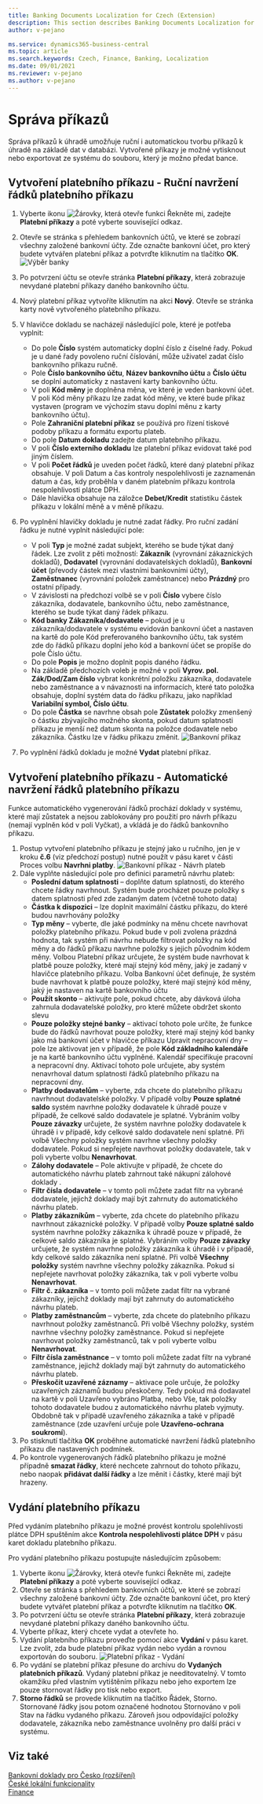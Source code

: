 ```yaml
---
title: Banking Documents Localization for Czech (Extension) 
description: This section describes Banking Documents Localization for Czech extension functionality.
author: v-pejano

ms.service: dynamics365-business-central
ms.topic: article
ms.search.keywords: Czech, Finance, Banking, Localization
ms.date: 09/01/2021
ms.reviewer: v-pejano
ms.author: v-pejano
---
```


# Správa příkazů

Správa příkazů k úhradě umožňuje ruční i automatickou tvorbu příkazů k úhradě na základě dat v databázi. Vytvořené příkazy je možné vytisknout nebo exportovat ze systému do souboru, který je možno předat bance.

## Vytvoření platebního příkazu - Ruční navržení řádků platebního příkazu
1. Vyberte ikonu ![Žárovky, která otevře funkci Řekněte mi](../../media/ui-search/search_small.png "Řekněte mi, co chcete dělat"), zadejte **Platební příkazy** a poté vyberte související odkaz.
2. Otevře se stránka s přehledem bankovních účtů, ve které se zobrazí všechny založené bankovní účty. Zde označte bankovní účet, pro který budete vytvářen platební příkaz a potvrďte kliknutím na tlačítko **OK**.
    ![Výběr banky](Media/banks_bank_order_bank.png)
3. Po potvrzení účtu se otevře stránka **Platební příkazy**, která zobrazuje nevydané platební příkazy daného bankovního účtu. 
4. Nový platební příkaz vytvoříte kliknutím na akci **Nový**. Otevře se stránka karty nově vytvořeného platebního příkazu.
5. V hlavičce dokladu se nacházejí následující pole, které je potřeba vyplnit:
    - Do pole **Číslo** systém automaticky doplní číslo z číselné řady. Pokud je u dané řady povoleno ruční číslování, může uživatel zadat číslo bankovního příkazu ručně.
    - Pole **Číslo bankovního účtu**, **Název bankovního účtu** a **Číslo účtu** se doplní automaticky z nastavení karty bankovního účtu. 
    - V poli **Kód měny** je doplněna měna, ve které je veden bankovní účet. V poli Kód měny příkazu lze zadat kód měny, ve které bude příkaz vystaven (program ve výchozím stavu doplní měnu z karty bankovního účtu).
    - Pole **Zahraniční platební příkaz** se používá pro řízení tiskové podoby příkazu a formátu exportu plateb.
    - Do pole **Datum dokladu** zadejte datum platebního příkazu.
    - V poli **Číslo externího dokladu** lze platební příkaz evidovat také pod jiným číslem.
    - V poli **Počet řádků** je uveden počet řádků, které daný platební příkaz obsahuje. V poli Datum a čas kontroly nespolehlivosti je zaznamenán datum a čas, kdy proběhla v daném platebním příkazu kontrola nespolehlivosti plátce DPH.
    - Dále hlavička obsahuje na záložce **Debet/Kredit** statistiku částek příkazu v lokální měně a v měně příkazu.  
    
6. Po vyplnění hlavičky dokladu je nutné zadat řádky. Pro ruční zadání řádku je nutné vyplnit následující pole:  
    - V poli **Typ** je možné zadat subjekt, kterého se bude týkat daný řádek. Lze zvolit z pěti možností: **Zákazník** (vyrovnání zákaznických dokladů), **Dodavatel** (vyrovnání dodavatelských dokladů), **Bankovní účet** (převody částek mezi vlastními bankovními účty), **Zaměstnanec** (vyrovnání položek zaměstnance) nebo **Prázdný** pro ostatní případy.
    - V závislosti na předchozí volbě se v poli **Číslo** vybere číslo zákazníka, dodavatele, bankovního účtu, nebo zaměstnance, kterého se bude týkat daný řádek příkazu.
    - **Kód banky Zákazníka/dodavatele** – pokud je u zákazníka/dodavatele v systému evidován bankovní účet a nastaven na kartě do pole Kód preferovaného bankovního účtu, tak systém zde do řádků příkazu doplní jeho kód a bankovní účet se propíše do pole Číslo účtu.
    - Do pole **Popis** je možno doplnit popis daného řádku.
    - Na základě předchozích voleb je možné v poli **Vyrov. pol. Zák/Dod/Zam číslo** vybrat konkrétní položku zákazníka, dodavatele nebo zaměstnance a v návaznosti na informacích, které tato položka obsahuje, doplní systém data do řádku příkazu, jako například **Variabilní symbol, Číslo účtu**.
    - Do pole **Částka** se navrhne obsah pole **Zůstatek** položky zmenšený o částku zbývajícího možného skonta, pokud datum splatnosti příkazu je menší než datum skonta na položce dodavatele nebo zákazníka. Částku lze v řádku příkazu změnit.
    ![Bankovní příkaz](Media/banks_bank_order_bank_card.png)
7. Po vyplnění řádků dokladu je možné **Vydat** platební příkaz.

## Vytvoření platebního příkazu - Automatické navržení řádků platebního příkazu 
Funkce automatického vygenerování řádků prochází doklady v systému, které mají zůstatek a nejsou zablokovány pro použití pro návrh příkazu (nemají vyplněn kód v poli Vyčkat), a vkládá je do řádků bankovního příkazu.

1. Postup vytvoření platebního příkazu je stejný jako u ručního, jen je v kroku **č.6** (viz předchozí postup) nutné použít v pásu karet v části Proces volbu **Navrhni platby**.
    ![Bankovní příkaz - Návrh plateb](Media/banks_bank_order_suggest.png)
2. Dále vyplňte následující pole pro definici parametrů návrhu plateb: 
    - **Poslední datum splatnosti** – doplňte datum splatnosti, do kterého chcete řádky navrhnout. Systém bude procházet pouze položky s datem splatnosti před zde zadaným datem (včetně tohoto data)
    - **Částka k dispozici** – lze doplnit maximální částku příkazu, do které budou navrhovány položky
    - **Typ měny** – vyberte, dle jaké podmínky na měnu chcete navrhovat položky platebního příkazu. Pokud bude v poli zvolena prázdná hodnota, tak systém při návrhu nebude filtrovat položky na kód měny a do řádků příkazu navrhne položky s jejich původním kódem měny. Volbou Platební příkaz určujete, že systém bude navrhovat k platbě pouze položky, které mají stejný kód měny, jaký je zadaný v hlavičce platebního příkazu. Volba Bankovní účet definuje, že systém bude navrhovat k platbě pouze položky, které mají stejný kód měny, jaký je nastaven na kartě bankovního účtu
    - **Použít skonto** – aktivujte pole, pokud chcete, aby dávková úloha zahrnula dodavatelské položky, pro které můžete obdržet skonto slevu
    - **Pouze položky stejné banky** – aktivací tohoto pole určíte, že funkce bude do řádků navrhovat pouze položky, které mají stejný kód banky jako má bankovní účet v hlavičce příkazu
    Upravit nepracovní dny – pole lze aktivovat jen v případě, že pole **Kód základního kalendáře** je na kartě bankovního účtu vyplněné. Kalendář specifikuje pracovní a nepracovní dny. Aktivací tohoto pole určujete, aby systém nenavrhoval datum splatnosti řádků platebního příkazu na nepracovní dny.
    - **Platby dodavatelům** – vyberte, zda chcete do platebního příkazu navrhnout dodavatelské položky. V případě volby **Pouze splatné saldo** systém navrhne položky dodavatele k úhradě pouze v případě, že celkové saldo dodavatele je splatné. Vybráním volby **Pouze závazky** určujete, že systém navrhne položky dodavatele k úhradě i v případě, kdy celkové saldo dodavatele není splatné. Při volbě Všechny položky systém navrhne všechny položky dodavatele. Pokud si nepřejete navrhovat položky dodavatele, tak v poli vyberte volbu **Nenavrhovat**.
    - **Zálohy dodavatele** – Pole aktivujte v případě, že chcete do automatického návrhu plateb zahrnout také nákupní zálohové doklady .
    - **Filtr čísla dodavatele** – v tomto poli můžete zadat filtr na vybrané dodavatele, jejichž doklady mají být zahrnuty do automatického návrhu plateb.
    - **Platby zákazníkům** – vyberte, zda chcete do platebního příkazu navrhnout zákaznické položky. V případě volby **Pouze splatné saldo** systém navrhne položky zákazníka k úhradě pouze v případě, že celkové saldo zákazníka je splatné. Vybráním volby **Pouze závazky** určujete, že systém navrhne položky zákazníka k úhradě i v případě, kdy celkové saldo zákazníka není splatné. Při volbě **Všechny položky** systém navrhne všechny položky zákazníka. Pokud si nepřejete navrhovat položky zákazníka, tak v poli vyberte volbu **Nenavrhovat**.
    - **Filtr č. zákazníka** – v tomto poli můžete zadat filtr na vybrané zákazníky, jejichž doklady mají být zahrnuty do automatického návrhu plateb.
    - **Platby zaměstnancům** – vyberte, zda chcete do platebního příkazu navrhnout položky zaměstnanců. Při volbě Všechny položky, systém navrhne všechny položky zaměstnance. Pokud si nepřejete navrhovat položky zaměstnanců, tak v poli vyberte volbu **Nenavrhovat**.
    - **Filtr čísla zaměstnance** – v tomto poli můžete zadat filtr na vybrané zaměstnance, jejichž doklady mají být zahrnuty do automatického návrhu plateb.
    - **Přeskočit uzavřené záznamy** – aktivace pole určuje, že položky uzavřených záznamů budou přeskočeny. Tedy pokud má dodavatel na kartě v poli Uzavřeno vybráno Platba, nebo Vše, tak položky tohoto dodavatele budou z automatického návrhu plateb vyjmuty. Obdobně tak v případě uzavřeného zákazníka a také v případě zaměstnance (zde uzavření určuje pole **Uzavřeno-ochrana soukromí**).
3. Po stisknutí tlačítka **OK** proběhne automatické navržení řádků platebního příkazu dle nastavených podmínek.
4. Po kontrole vygenerovaných řádků platebního příkazu je možné případně **smazat řádky**, které nechcete zahrnout do tohoto příkazu, nebo naopak **přidávat další řádky** a lze měnit i částky, které mají být hrazeny.

## Vydání platebního příkazu

Před vydáním platebního příkazu je možné provést kontrolu spolehlivosti plátce DPH spuštěním akce **Kontrola nespolehlivosti plátce DPH** v pásu karet dokladu platebního příkazu.

Pro vydání platebního příkazu postupujte následujícím způsobem:
1. Vyberte ikonu ![Žárovky, která otevře funkci Řekněte mi](../../media/ui-search/search_small.png "Řekněte mi, co chcete dělat"), zadejte **Platební příkazy** a poté vyberte související odkaz.
2. Otevře se stránka s přehledem bankovních účtů, ve které se zobrazí všechny založené bankovní účty. Zde označte bankovní účet, pro který budete vytvářet platební příkaz a potvrďte kliknutím na tlačítko **OK**.
3. Po potvrzení účtu se otevře stránka **Platební příkazy**, která zobrazuje nevydané platební příkazy daného bankovního účtu. 
4. Vyberte příkaz, který chcete vydat a otevřete ho.
5. Vydání platebního příkazu proveďte pomocí akce **Vydání** v pásu karet. Lze zvolit, zda bude platební příkaz vydán nebo vydán a rovnou exportován do souboru.
    ![Platební příkaz - Vydání](Media/banks_bank_order_release.png)
6. Po vydání se platební příkaz přesune do archivu do **Vydaných platebních příkazů**. Vydaný platební příkaz je needitovatelný. V tomto okamžiku před vlastním vytištěním příkazu nebo jeho exportem lze pouze stornovat řádky pro tisk nebo export.
6. **Storno řádků** se provede kliknutím na tlačítko Řádek, Storno. Stornované řádky jsou potom označené hodnotou Stornováno v poli Stav na řádku vydaného příkazu. Zároveň jsou odpovídající položky dodavatele, zákazníka nebo zaměstnance uvolněny pro další práci v systému. 


## Viz také
[Bankovní doklady pro Česko (rozšíření)](ui-extensions-banking-documents-localization-cz.md)  
[České lokální funkcionality](czech-local-functionality.md)  
[Finance](../../finance.md)
